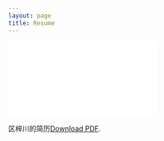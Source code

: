 ```yaml
---
layout: page
title: Resume
---
```

<!-- <embed src="../img/ZichuanOu-en+cn.pdf" width="100%" height="100%"> -->
<!-- [区梓川的简历](./img/ZichuanOu-en+cn.pdf)
![](./img/ZichuanOu.png) -->

<object data="../img/ZichuanOu-en+cn.pdf" type="application/pdf" width="100%" height="1000px">
    <embed src="../img/ZichuanOu-en+cn.pdf">
        <p>区梓川的简历<a href="../img/ZichuanOu-en+cn.pdf">Download PDF</a>.</p>
    </embed>
</object>